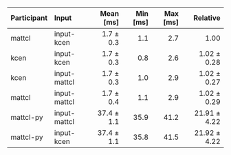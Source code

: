 | Participant | Input | Mean [ms] | Min [ms] | Max [ms] | Relative |
|:---|:---|---:|---:|---:|---:|
| mattcl | input-kcen | 1.7 ± 0.3 | 1.1 | 2.7 | 1.00 |
| kcen | input-kcen | 1.7 ± 0.3 | 0.8 | 2.6 | 1.02 ± 0.28 |
| kcen | input-mattcl | 1.7 ± 0.3 | 1.0 | 2.9 | 1.02 ± 0.27 |
| mattcl | input-mattcl | 1.7 ± 0.4 | 1.1 | 2.9 | 1.02 ± 0.29 |
| mattcl-py | input-mattcl | 37.4 ± 1.1 | 35.9 | 41.2 | 21.91 ± 4.22 |
| mattcl-py | input-kcen | 37.4 ± 1.1 | 35.8 | 41.5 | 21.92 ± 4.22 |
